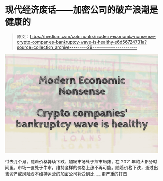 # 现代经济废话——加密公司的破产浪潮是健康的

> 原文：<https://medium.com/coinmonks/modern-economic-nonsense-crypto-companies-bankruptcy-wave-is-healthy-e6d56724731a?source=collection_archive---------29----------------------->

![](img/c31950f59c8b73853ee59a6bc9b5b133.png)

过去几个月，随着价格持续下跌，加密市场处于熊市趋势。在 2021 年的大部分时间里，市场一直处于牛市，维持这样的价格上涨不再可能。随着价格下跌，通过出售资产或风险资本维持运营的加密公司将受到比……更严重的打击